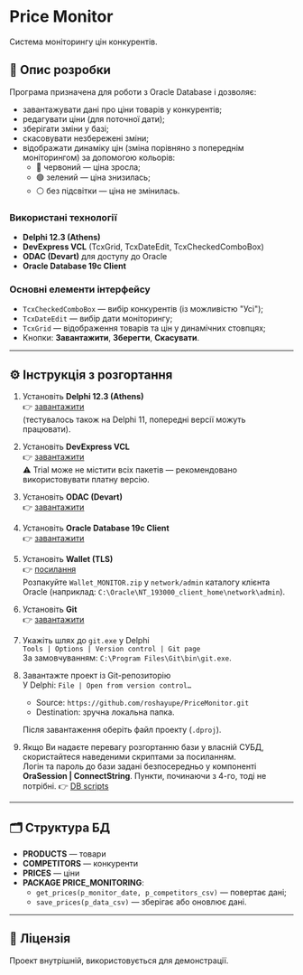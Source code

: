 # Price Monitor

Система моніторингу цін конкурентів.

## 📌 Опис розробки

Програма призначена для роботи з Oracle Database і дозволяє:
- завантажувати дані про ціни товарів у конкурентів;
- редагувати ціни (для поточної дати);
- зберігати зміни у базі;
- скасовувати незбережені зміни;
- відображати динаміку цін (зміна порівняно з попереднім моніторингом) за допомогою кольорів:
  - 🔴 червоний — ціна зросла;
  - 🟢 зелений — ціна знизилась;
  - ⚪ без підсвітки — ціна не змінилась.

### Використані технології
- **Delphi 12.3 (Athens)**  
- **DevExpress VCL** (TcxGrid, TcxDateEdit, TcxCheckedComboBox)  
- **ODAC (Devart)** для доступу до Oracle  
- **Oracle Database 19c Client**  

### Основні елементи інтерфейсу
- `TcxCheckedComboBox` — вибір конкурентів (із можливістю "Усі");  
- `TcxDateEdit` — вибір дати моніторингу;  
- `TcxGrid` — відображення товарів та цін у динамічних стовпцях;  
- Кнопки: **Завантажити**, **Зберегти**, **Скасувати**.

---

## ⚙️ Інструкція з розгортання

1. Установіть **Delphi 12.3 (Athens)**  
   👉 [завантажити](https://www.embarcadero.com/ru/products/delphi/start-for-free)  
   (тестувалось також на Delphi 11, попередні версії можуть працювати).

2. Установіть **DevExpress VCL**  
   👉 [завантажити](https://go.devexpress.com/DevExpressDownload_VCLTrial12Athens.aspx)  
   ⚠️ Trial може не містити всіх пакетів — рекомендовано використовувати платну версію.

3. Установіть **ODAC (Devart)**  
   👉 [завантажити](https://www.devart.com/odac/download.html)  

4. Установіть **Oracle Database 19c Client**  
   👉 [завантажити](https://www.oracle.com/database/technologies/oracle19c-windows-downloads.html)  

5. Установіть **Wallet (TLS)**  
   👉 [посилання](https://drive.google.com/drive/folders/1QZu1Ig4LrZCVVWVEv1ALtyH-ttRcO2m8?usp=sharing)  
   Розпакуйте `Wallet_MONITOR.zip` у `network/admin` каталогу клієнта Oracle (наприклад: `C:\Oracle\NT_193000_client_home\network\admin`).

6. Установіть **Git**  
   👉 [завантажити](https://git-scm.com/downloads/win)

7. Укажіть шлях до `git.exe` у Delphi  
   `Tools | Options | Version control | Git page`  
   За замовчуванням: `C:\Program Files\Git\bin\git.exe`.

8. Завантажте проект із Git-репозиторію  
   У Delphi: `File | Open from version control…`  
   - Source: `https://github.com/roshayupe/PriceMonitor.git`  
   - Destination: зручна локальна папка.  

   Після завантаження оберіть файл проекту (`.dproj`).

9. Якщо Ви надаєте перевагу розгортанню бази у власній СУБД, скористайтеся наведеними скриптами за посиланням.  
   Логін та пароль до бази задані безпосередньо у компоненті **OraSession | ConnectString**. Пункти, починаючи з 4-го, тоді не потрібні. 
   👉 [DB scripts](https://drive.google.com/drive/folders/1wCFBa3omB6UZasoKFlyUd9pdv6HMLc6R?usp=sharing)  

---

## 🗂️ Структура БД
- **PRODUCTS** — товари  
- **COMPETITORS** — конкуренти  
- **PRICES** — ціни  
- **PACKAGE PRICE_MONITORING**:  
  - `get_prices(p_monitor_date, p_competitors_csv)` — повертає дані;  
  - `save_prices(p_data_csv)` — зберігає або оновлює дані.

---

## 📄 Ліцензія
Проект внутрішній, використовується для демонстрації.